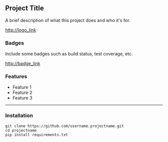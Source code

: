 ## Project Title

A brief description of what this project does and who it's for.

<http://logo_link>

### Badges

Include some badges such as build status, test coverage, etc.

<http://badge_link>

### Features
- Feature 1
- Feature 2
- Feature 3
---
### Installation
```
git clone https://github.com/username.projectname.git
cd projectname
pip install requirements.txt
```


